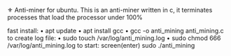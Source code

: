 ⚜️ Anti-miner for ubuntu.
This is an anti-miner written in c, it terminates processes that load the processor under 100%

fast install:
• apt update
• apt install gcc
• gcc -o anti_mining anti_mining.c
to create log file:
• sudo touch /var/log/anti_mining.log
• sudo chmod 666 /var/log/anti_mining.log
to start:
screen(enter)
sudo ./anti_mining
